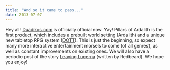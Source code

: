 ```yaml
---
title: "And so it came to pass..."
date: 2013-07-07
---
```

Hey all! [Duadikos.com](../../) is officially official now. Yay! Pillars of Ardalith is the first product, which includes a prebuilt world setting (Ardalith) and a unique new tabletop RPG system ([DOTT](../../dott/)). This is just the beginning, so expect many more interactive entertainment morsels to come (of all genres), as well as constant improvements on existing ones. We will also have a periodic post of the story [Leaving Lucerna](../../dott/pillars/leaving_lucerna) (written by Redbeard). We hope you enjoy!
